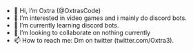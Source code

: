 - 👋 Hi, I’m Oxtra (@OxtrasCode)
- 👀 I’m interested in video games and i mainly do discord bots.
- 🌱 I’m currently learning discord bots.
- 💞️ I’m looking to collaborate on nothing currently
- 📫 How to reach me: Dm on twitter (twitter.com/Oxtra3).

<!---
OxtrasCode/OxtrasCode is a ✨ special ✨ repository because its `README.md` (this file) appears on your GitHub profile.
You can click the Preview link to take a look at your changes.
--->
